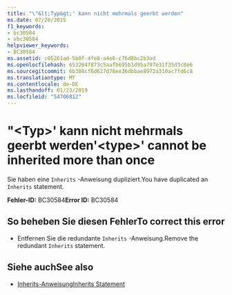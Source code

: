 ```yaml
---
title: "\"&lt;Typ&gt;' kann nicht mehrmals geerbt werden"
ms.date: 07/20/2015
f1_keywords:
- bc30584
- vbc30584
helpviewer_keywords:
- BC30584
ms.assetid: c05261ad-5b0f-4fe8-a4e6-c76d8bc2b3ad
ms.openlocfilehash: 653264f873c5aafb695b1d95a797e31f35d3c8e6
ms.sourcegitcommit: 6b308cf6d627d78ee36dbbae8972a310ac7fd6c8
ms.translationtype: MT
ms.contentlocale: de-DE
ms.lasthandoff: 01/23/2019
ms.locfileid: "54706812"
---
```

# <a name="lttypegt-cannot-be-inherited-more-than-once"></a><span data-ttu-id="70127-102">"&lt;Typ&gt;' kann nicht mehrmals geerbt werden</span><span class="sxs-lookup"><span data-stu-id="70127-102">'&lt;type&gt;' cannot be inherited more than once</span></span>
<span data-ttu-id="70127-103">Sie haben eine `Inherits` -Anweisung dupliziert.</span><span class="sxs-lookup"><span data-stu-id="70127-103">You have duplicated an `Inherits` statement.</span></span>  
  
 <span data-ttu-id="70127-104">**Fehler-ID:** BC30584</span><span class="sxs-lookup"><span data-stu-id="70127-104">**Error ID:** BC30584</span></span>  
  
## <a name="to-correct-this-error"></a><span data-ttu-id="70127-105">So beheben Sie diesen Fehler</span><span class="sxs-lookup"><span data-stu-id="70127-105">To correct this error</span></span>  
  
-   <span data-ttu-id="70127-106">Entfernen Sie die redundante `Inherits` -Anweisung.</span><span class="sxs-lookup"><span data-stu-id="70127-106">Remove the redundant `Inherits` statement.</span></span>  
  
## <a name="see-also"></a><span data-ttu-id="70127-107">Siehe auch</span><span class="sxs-lookup"><span data-stu-id="70127-107">See also</span></span>
- [<span data-ttu-id="70127-108">Inherits-Anweisung</span><span class="sxs-lookup"><span data-stu-id="70127-108">Inherits Statement</span></span>](../../visual-basic/language-reference/statements/inherits-statement.md)
